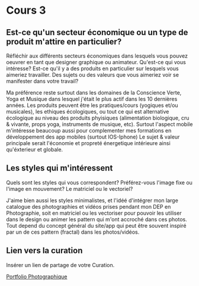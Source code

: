 # Cours 3
## Est-ce qu'un secteur économique ou un type de produit m'attire en particulier? 
Réfléchir aux différents secteurs économiques dans lesquels vous pouvez oeuvrer en tant que designer graphique ou animateur. Qu'est-ce qui vous intéresse? Est-ce qu'il y a des produits en particulier sur lesquels vous aimeriez travailler. Des sujets ou des valeurs que vous aimeriez voir se manifester dans votre travail? 

Ma préférence reste surtout dans les domaines de la Conscience Verte, Yoga et Musique dans lesquel j'était le plus actif dans les 10 dernières années. Les produits peuvent être les pratiques/cours (yogiques et/ou musicales), les ethiques écologiques, ou tout ce qui est alternative écologique au niveau des produits phyisiques (alimentation biologique, cru & vivante, props yoga, instruments de musique, etc). Surtout l'aspect mobile m'intéresse beaucoup aussi pour complementer mes formations en développement des app mobiles (surtout IOS-Iphone)
Le sujet & valeur principale serait l'économie et propreté énergetique intérieure ainsi qu'éxterieur et globale.

## Les styles qui m'intéressent
Quels sont les styles qui vous correspondent? Préférez-vous l'image fixe ou l'image en mouvement? Le matriciel ou le vectoriel?

J'aime bien aussi les styles minimalistes, et l'idéé d'intégrer mon large catalogue des photographies et vidéos prises pendant mon DEP en Photographie, soit en matriciel ou les vectoriser pour pouvoir les utiliser dans le design ou animer les pattern qui m'ont accroché dans ces photos. Tout depend du concept général du site/app qui peut être souvent inspiré par un de ces pattern (fractal) dans les photos/vidéos.

## Lien vers la curation
Insérer un lien de partage de votre Curation. 

[Portfolio Photographique](https://trifanalex.wixsite.com/photo)
